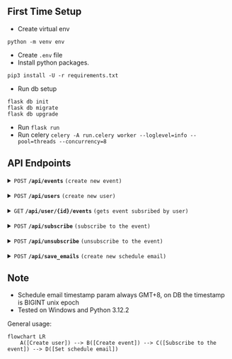 ## First Time Setup

- Create virtual env

```
python -m venv env
```

- Create `.env` file
- Install python packages.

```
pip3 install -U -r requirements.txt
```
- Run db setup
```
flask db init
flask db migrate
flask db upgrade
```
- Run `flask run`
- Run celery `celery -A run.celery worker --loglevel=info --pool=threads --concurrency=8`

## API Endpoints

<details>
<summary><code>POST</code> <code><b>/api/events</b></code> <code>(create new event)</code></summary>

##### Parameters

> | name | type | data type |
> |------|------|-----------|
> | name | required | string |

##### Example cURL

> ```bash
> curl -X POST -H "Content-Type: application/json" -d '{"name": "Test Event"}' http://127.0.0.1:5000/api/events
> ```
</details>

<br>

<details>
<summary><code>POST</code> <code><b>/api/users</b></code> <code>(create new user)</code></summary>

##### Parameters

> | name | type | data type |
> |------|------|-----------|
> | email | required | string |

##### Example cURL

> ```bash
> curl -X POST -H "Content-Type: application/json" -d '{"email": "example@gmail.com"}' http://127.0.0.1:5000/api/users
> ```
</details>

<br>

<details>
<summary><code>GET</code> <code><b>/api/user/<b>{id}</b>/events</b></code> <code>(gets event subsribed by user)</code></summary>

##### Parameters

> | name | type | data type |
> |------|------|-----------|
> | id | required | int |

##### Example cURL

> ```bash
> curl -X GET -H "Content-Type: application/json" http://127.0.0.1:5000/api/user/7/events
> ```
</details>

<br>

<details>
<summary><code>POST</code> <code><b>/api/subscribe</b></code> <code>(subscribe to the event)</code></summary>

##### Parameters

> | name | type | data type |
> |------|------|-----------|
> | email | required | string |
> | event_id | required | int |

##### Example cURL

> ```bash
> curl -X POST -H "Content-Type: application/json" -d '{"email": "example@gmail.com", "event_id": 5}' http://127.0.0.1:5000/api/subscribe
> ```
</details>

<br>

<details>
<summary><code>POST</code> <code><b>/api/unsubscribe</b></code> <code>(unsubscribe to the event)</code></summary>

##### Parameters

> | name | type | data type |
> |------|------|-----------|
> | email | required | string |
> | event_id | required | int |

##### Example cURL

> ```bash
> curl -X POST -H "Content-Type: application/json" -d '{"email": "example@gmail.com", "event_id": 5}' http://127.0.0.1:5000/api/unsubscribe
> ```
</details>

<br>

<details>
<summary><code>POST</code> <code><b>/api/save_emails</b></code> <code>(create new schedule email)</code></summary>

##### Parameters

> | name | type | data type | example |
> |------|------|-----------|---------|
> | event_id | required | int | |
> | email_subject | required | string | |
> | email_content | required | string | |
> | timestamp | required | datetime string | 2024-01-01 23:59 |

##### Example cURL

> ```bash
> curl -X POST -H "Content-Type: application/json" -d '{"event_id": 1, "email_subject": "Lorem ipsum", "email_content": "Lorem ipsum dolor sit amet, consectetur adipiscing elit, sed do eiusmod tempor incididunt ut labore et dolore magna aliqua. Eleifend donec pretium vulputate sapien.", "timestamp": "2024-01-01 23:59"}' http://127.0.0.1:5000/api/save_emails
> ```
</details>

## Note
- Schedule email timestamp param always GMT+8, on DB the timestamp is BIGINT unix epoch
- Tested on Windows and Python 3.12.2

General usage:
```mermaid
flowchart LR
    A([Create user]) --> B([Create event]) --> C([Subscribe to the event]) --> D([Set schedule email])
```